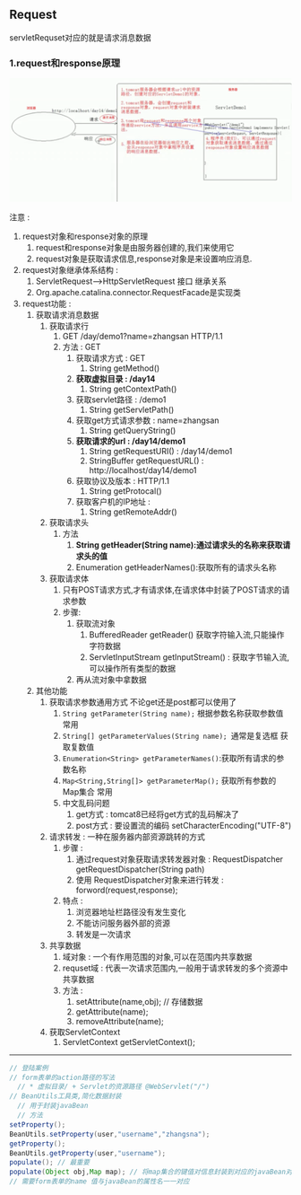 ## Request

servletRequset对应的就是请求消息数据



### 1.request和response原理

![image-20201126172539449](requset%E7%AC%94%E8%AE%B0.assets/image-20201126172539449.png)

注意 : 

1. request对象和response对象的原理
   1. request和response对象是由服务器创建的,我们来使用它
   2. request对象是获取请求信息,response对象是来设置响应消息.
2. request对象继承体系结构 : 
   1. ServletRequest-->HttpServletRequest   接口  继承关系
   2. Org.apache.catalina.connector.RequestFacade是实现类
3. request功能 :
   1. 获取请求消息数据
      1. 获取请求行
         1. GET /day/demo1?name=zhangsan HTTP/1.1
         2. 方法 : GET
            1. 获取请求方式 : GET
               1. String getMethod()
            2. **获取虚拟目录 : /day14**
               1. String getContextPath()
            3. 获取servlet路径 : /demo1
               1. String getServletPath()
            4. 获取get方式请求参数 : name=zhangsan
               1. String getQueryString()
            5. **获取请求的url : /day14/demo1**
               1. String getRequestURI() : /day14/demo1
               2. StringBuffer getRequestURL() : http://localhost/day14/demo1
            6. 获取协议及版本 : HTTP/1.1
               1. String getProtocal()
            7. 获取客户机的IP地址 :
               1. String getRemoteAddr()
      2. 获取请求头
         1. 方法
            1. **String getHeader(String name):通过请求头的名称来获取请求头的值**
            2. Enumeration<String> getHeaderNames():获取所有的请求头名称
      3. 获取请求体
         1. 只有POST请求方式,才有请求体,在请求体中封装了POST请求的请求参数
         2. 步骤:
            1. 获取流对象
               1. BufferedReader getReader() 获取字符输入流,只能操作字符数据
               2. ServletInputStream getInputStream() : 获取字节输入流,可以操作所有类型的数据
            2. 再从流对象中拿数据
   2. 其他功能
      1. 获取请求参数通用方式 不论get还是post都可以使用了
         1. `String getParameter(String name);` 根据参数名称获取参数值 常用
         2. `String[] getParameterValues(String name); `通常是复选框 获取复数值
         3. `Enumeration<String> getParameterNames()`:获取所有请求的参数名称
         4. `Map<String,String[]> getParameterMap();` 获取所有参数的Map集合 常用
         5. 中文乱码问题
            1. get方式 : tomcat8已经将get方式的乱码解决了
            2. post方式 : 要设置流的编码 setCharacterEncoding("UTF-8")
      2. 请求转发 : 一种在服务器内部资源跳转的方式
         1. 步骤 : 
            1. 通过request对象获取请求转发器对象 : RequestDispatcher getRequestDispatcher(String path)
            2. 使用 RequestDispatcher对象来进行转发 : forword(request,response);
         2. 特点 :
            1. 浏览器地址栏路径没有发生变化
            2. 不能访问服务器外部的资源
            3. 转发是一次请求
      3. 共享数据
         1. 域对象 : 一个有作用范围的对象,可以在范围内共享数据
         2. requset域 : 代表一次请求范围内,一般用于请求转发的多个资源中共享数据
         3. 方法 : 
            1. setAttribute(name,obj); // 存储数据
            2. getAttribute(name);
            3. removeAttribute(name);
      4. 获取ServletContext
         1. ServletContext getServletContext();

---

```java
// 登陆案例
// form表单的action路径的写法
  // * 虚拟目录/ + Servlet的资源路径 @WebServlet("/")
// BeanUtils工具类,简化数据封装
  // 用于封装javaBean
  // 方法
setProperty();
BeanUtils.setProperty(user,"username","zhangsna");
getProperty();
BeanUtils.getProperty(user,"username");
populate(); // 最重要
populate(Object obj,Map map); // 将map集合的键值对信息封装到对应的javaBean对象中
// 需要form表单的name 值与javaBean的属性名一一对应
```



